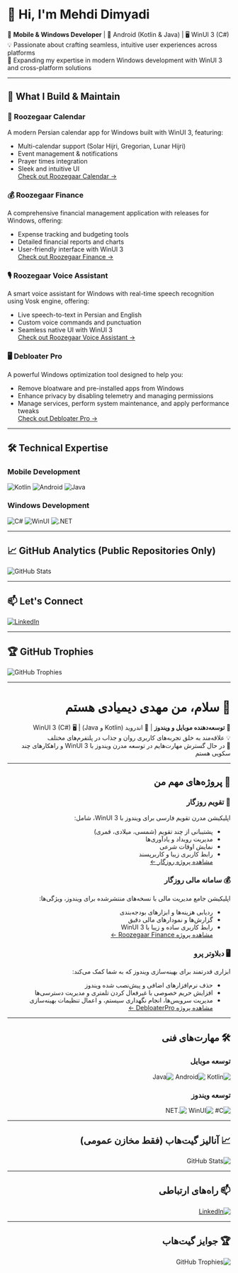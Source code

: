 # 👋 Hi, I'm Mehdi Dimyadi

🚀 **Mobile & Windows Developer** | 📱 Android (Kotlin & Java) | 🖥️ WinUI 3 (C#)  
💡 Passionate about crafting seamless, intuitive user experiences across platforms  
🌱 Expanding my expertise in modern Windows development with WinUI 3 and cross-platform solutions  

---

## 🧰 What I Build & Maintain

### 📅 Roozegaar Calendar  
A modern Persian calendar app for Windows built with WinUI 3, featuring:  
- Multi-calendar support (Solar Hijri, Gregorian, Lunar Hijri)  
- Event management & notifications  
- Prayer times integration  
- Sleek and intuitive UI  
[Check out Roozegaar Calendar →](https://github.com/MEHDIMYADI/RoozegaarCalendar-Releases)

### 💰 Roozegaar Finance  
A comprehensive financial management application with releases for Windows, offering:  
- Expense tracking and budgeting tools  
- Detailed financial reports and charts  
- User-friendly interface with WinUI 3  
[Check out Roozegaar Finance →](https://github.com/MEHDIMYADI/RoozegaarFinance-Releases)

### 🎙️ Roozegaar Voice Assistant
A smart voice assistant for Windows with real-time speech recognition using Vosk engine, offering:
- Live speech-to-text in Persian and English
- Custom voice commands and punctuation
- Seamless native UI with WinUI 3  
[Check out Roozegaar Voice Assistant →](https://github.com/MEHDIMYADI/RoozegaarVoiceAssistant-Releases)

### 🖥️ **Debloater Pro**  
A powerful Windows optimization tool designed to help you:  
- Remove bloatware and pre-installed apps from Windows  
- Enhance privacy by disabling telemetry and managing permissions  
- Manage services, perform system maintenance, and apply performance tweaks  
[Check out Debloater Pro →](https://github.com/MEHDIMYADI/DebloaterPro)

---

## 🛠 Technical Expertise

### Mobile Development  
![Kotlin](https://img.shields.io/badge/Kotlin-0095D5?style=for-the-badge&logo=kotlin&logoColor=white)  ![Android](https://img.shields.io/badge/Android-3DDC84?style=for-the-badge&logo=android&logoColor=white)  ![Java](https://img.shields.io/badge/Java-ED8B00?style=for-the-badge&logo=openjdk&logoColor=white)

### Windows Development  
![C#](https://img.shields.io/badge/C%23-239120?style=for-the-badge&logo=c-sharp&logoColor=white)  ![WinUI](https://img.shields.io/badge/WinUI-0078D7?style=for-the-badge&logo=windows&logoColor=white)  ![.NET](https://img.shields.io/badge/.NET-512BD4?style=for-the-badge&logo=dotnet&logoColor=white)

---

## 📈 GitHub Analytics (Public Repositories Only)

![GitHub Stats](https://github-readme-stats.vercel.app/api?username=MEHDIMYADI&show_icons=true&theme=radical&count_private=true)

---

## 📫 Let's Connect

[![LinkedIn](https://img.shields.io/badge/LinkedIn-0077B5?style=for-the-badge&logo=linkedin&logoColor=white)](https://linkedin.com/in/mehdimyadi)

---

## 🏆 GitHub Trophies

![GitHub Trophies](https://github-profile-trophy.vercel.app/?username=MEHDIMYADI&theme=onedark&no-frame=true&row=2&column=4)

---

<div dir="rtl" align="right">

# 👋 سلام، من مهدی دیمیادی هستم

🚀 **توسعه‌دهنده موبایل و ویندوز** | 📱 اندروید (Kotlin و Java) | 🖥️ WinUI 3 (C#)  
💡 علاقه‌مند به خلق تجربه‌های کاربری روان و جذاب در پلتفرم‌های مختلف  
🌱 در حال گسترش مهارت‌هایم در توسعه مدرن ویندوز با WinUI 3 و راهکارهای چند سکویی هستم  

---

## 🧰 پروژه‌های مهم من

### 📅 تقویم روزگار  
اپلیکیشن مدرن تقویم فارسی برای ویندوز با WinUI 3، شامل:  
- پشتیبانی از چند تقویم (شمسی، میلادی، قمری)  
- مدیریت رویداد و یادآوری‌ها  
- نمایش اوقات شرعی  
- رابط کاربری زیبا و کاربرپسند  
[مشاهده پروژه روزگار ←](https://github.com/MEHDIMYADI/RoozegaarCalendar-Releases)

### 💰 سامانه مالی روزگار
اپلیکیشن جامع مدیریت مالی با نسخه‌های منتشرشده برای ویندوز، ویژگی‌ها:  
- ردیابی هزینه‌ها و ابزارهای بودجه‌بندی  
- گزارش‌ها و نمودارهای مالی دقیق  
- رابط کاربری ساده و زیبا با WinUI 3  
[مشاهده پروژه Roozegaar Finance ←](https://github.com/MEHDIMYADI/RoozegaarFinance-Releases)

### 🖥️ **دبلاوتر پرو**  
ابزاری قدرتمند برای بهینه‌سازی ویندوز که به شما کمک می‌کند:  
- حذف نرم‌افزارهای اضافی و پیش‌نصب شده ویندوز  
- افزایش حریم خصوصی با غیرفعال کردن تلمتری و مدیریت دسترسی‌ها  
- مدیریت سرویس‌ها، انجام نگهداری سیستم، و اعمال تنظیمات بهینه‌سازی  
[مشاهده پروژه DebloaterPro ←](https://github.com/MEHDIMYADI/DebloaterPro)


---

## 🛠 مهارت‌های فنی

### توسعه موبایل  
![Kotlin](https://img.shields.io/badge/Kotlin-0095D5?style=for-the-badge&logo=kotlin&logoColor=white)  ![Android](https://img.shields.io/badge/Android-3DDC84?style=for-the-badge&logo=android&logoColor=white)  ![Java](https://img.shields.io/badge/Java-ED8B00?style=for-the-badge&logo=openjdk&logoColor=white)

### توسعه ویندوز  
![C#](https://img.shields.io/badge/C%23-239120?style=for-the-badge&logo=c-sharp&logoColor=white)  ![WinUI](https://img.shields.io/badge/WinUI-0078D7?style=for-the-badge&logo=windows&logoColor=white)  ![.NET](https://img.shields.io/badge/.NET-512BD4?style=for-the-badge&logo=dotnet&logoColor=white)

---

## 📈 آنالیز گیت‌هاب (فقط مخازن عمومی)

![GitHub Stats](https://github-readme-stats.vercel.app/api?username=MEHDIMYADI&show_icons=true&theme=radical&count_private=true)

---

## 📫 راه‌های ارتباطی

[![LinkedIn](https://img.shields.io/badge/لینکدین-0077B5?style=for-the-badge&logo=linkedin&logoColor=white)](https://linkedin.com/in/mehdimyadi)

---

## 🏆 جوایز گیت‌هاب

![GitHub Trophies](https://github-profile-trophy.vercel.app/?username=MEHDIMYADI&theme=onedark&no-frame=true&row=2&column=4)

</div>
